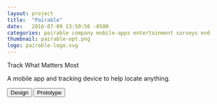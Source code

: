 ```yaml
---
layout: project
title:  "Pairable"
date:   2016-07-09 13:50:56 -0500
categories: pairable company mobile-apps entertainment surveys end
thumbnail: pairable-opt.png
logo: pairable-logo.svg
---
```


<quote>Track What Matters Most</quote>
<p>A mobile app and tracking device to help locate anything.</p>
<div class="buttons">
 	<button>Design</button>
 	<button>Prototype</button>
</div>

